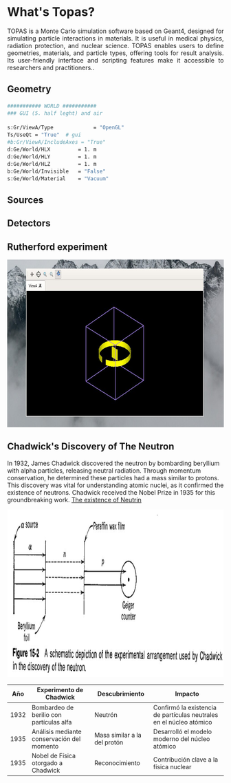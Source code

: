# What's Topas?

<div style="text-align: center;">
  <p style="text-align: justify;"> TOPAS is a Monte Carlo simulation software based on Geant4, designed for simulating particle interactions in materials. It is useful in medical physics, radiation protection, and nuclear science. TOPAS enables users to define geometries, materials, and particle types, offering tools for result analysis. Its user-friendly interface and scripting features make it accessible to researchers and practitioners..
  </p>
</div>

## Geometry 

```bash
########### WORLD ###########
### GUI (5. half leght) and air

s:Gr/ViewA/Type             = "OpenGL"
Ts/UseQt = "True"  # gui
#b:Gr/ViewA/IncludeAxes = "True"
d:Ge/World/HLX         = 1. m
d:Ge/World/HLY         = 1. m
d:Ge/World/HLZ         = 1. m
b:Ge/World/Invisible   = "False"
s:Ge/World/Material    = "Vacuum"
```

## Sources 

## Detectors 


## Rutherford experiment 
 
<p align="center">
  <img with="850" height="390" src="topas.jpg">
</p>


## Chadwick's Discovery of The Neutron

In 1932, James Chadwick discovered the neutron by bombarding beryllium with alpha particles, releasing neutral radiation. Through momentum conservation, he determined these particles had a mass similar to protons. This discovery was vital for understanding atomic nuclei, as it confirmed the existence of neutrons. Chadwick received the Nobel Prize in 1935 for this groundbreaking work. [The existence of Neutrin](https://royalsocietypublishing.org/doi/epdf/10.1098/rspa.1932.0112)

<p align="center">
  <img with="850" height="390" src="/Images/Chadwick_experiment.jpg">
</p>



| Año  | Experimento de Chadwick                      | Descubrimiento          | Impacto                                    |
|------|----------------------------------------------|-------------------------|--------------------------------------------|
| 1932 | Bombardeo de berilio con partículas alfa      | Neutrón                  | Confirmó la existencia de partículas neutrales en el núcleo atómico |
| 1935 | Análisis mediante conservación del momento    | Masa similar a la del protón | Desarrolló el modelo moderno del núcleo atómico |
| 1935 | Nobel de Física otorgado a Chadwick           | Reconocimiento           | Contribución clave a la física nuclear     |



